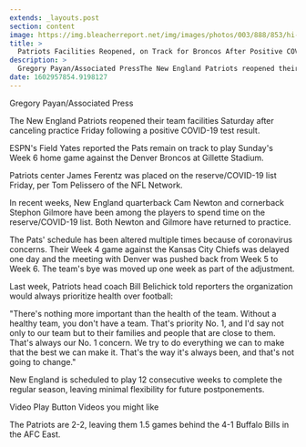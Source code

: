 ```yaml
--- 
extends: _layouts.post 
section: content 
image: https://img.bleacherreport.net/img/images/photos/003/888/853/hi-res-1870b00e971bb5b80e32dd2332709701_crop_exact.jpg?w=1200&h=1200&q=75 
title: > 
  Patriots Facilities Reopened, on Track for Broncos After Positive COVID-19 Test 
description: > 
  Gregory Payan/Associated PressThe New England Patriots reopened their team facilities Saturday after canceling practice Friday following a positive COVID-19 test result.ESPN's Field Yates reported the Pats remain on track to play Sunday's Week 6 home game against the Denver Broncos at Gillette Stadium.Patriots center James Ferentz was placed on the reserve/COVID-19 list Friday, per Tom Pelissero of the NFL Network.Last week, Patriots head coach Bill Belichick told reporters the organization would always prioritize health over football:"There's nothing more important than the health of the team.New England is scheduled to play 12 consecutive weeks to complete the regular season, leaving minimal flexibility for future postponements. 
date: 1602957854.9198127 
--- 
```

Gregory Payan/Associated Press

The New England Patriots reopened their team facilities Saturday after canceling practice Friday following a positive COVID-19 test result.

ESPN's Field Yates reported the Pats remain on track to play Sunday's Week 6 home game against the Denver Broncos at Gillette Stadium.

Patriots center James Ferentz was placed on the reserve/COVID-19 list Friday, per Tom Pelissero of the NFL Network.

In recent weeks, New England quarterback Cam Newton and cornerback Stephon Gilmore have been among the players to spend time on the reserve/COVID-19 list. Both Newton and Gilmore have returned to practice.

The Pats' schedule has been altered multiple times because of coronavirus concerns. Their Week 4 game against the Kansas City Chiefs was delayed one day and the meeting with Denver was pushed back from Week 5 to Week 6. The team's bye was moved up one week as part of the adjustment.

Last week, Patriots head coach Bill Belichick told reporters the organization would always prioritize health over football:

"There's nothing more important than the health of the team. Without a healthy team, you don't have a team. That's priority No. 1, and I'd say not only to our team but to their families and people that are close to them. That's always our No. 1 concern. We try to do everything we can to make that the best we can make it. That's the way it's always been, and that's not going to change."

New England is scheduled to play 12 consecutive weeks to complete the regular season, leaving minimal flexibility for future postponements.

Video Play Button Videos you might like

The Patriots are 2-2, leaving them 1.5 games behind the 4-1 Buffalo Bills in the AFC East.